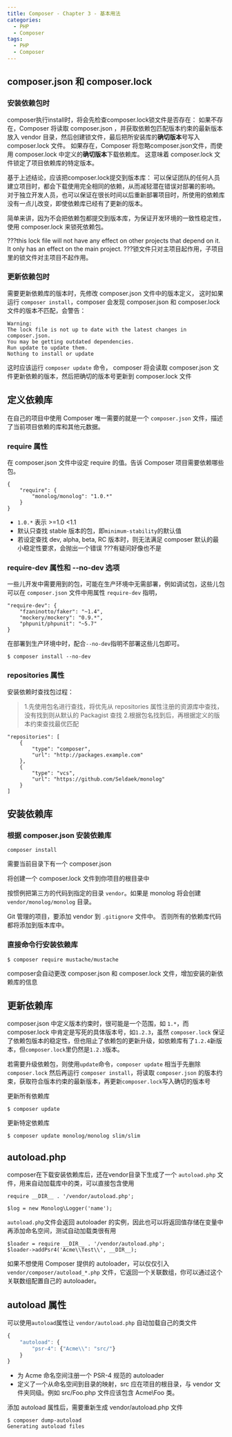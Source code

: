 ```yaml
---
title: Composer - Chapter 3 - 基本用法
categories:
  - PHP
  - Composer
tags:
  - PHP
  - Composer
---
```


## composer.json 和 composer.lock

### 安装依赖包时

composer执行install时，将会先检查composer.lock锁文件是否存在：
如果不存在，Composer 将读取 composer.json ，并获取依赖包匹配版本约束的最新版本放入 vendor 目录，然后创建锁文件，最后把所安装库的**确切版本**号写入 composer.lock 文件。
如果存在，Composer 将忽略composer.json文件，而使用 composer.lock 中定义的**确切版本**下载依赖库。
这意味着 composer.lock 文件锁定了项目依赖库的特定版本。

基于上述结论，应该把composer.lock提交到版本库：
可以保证团队的任何人员建立项目时，都会下载使用完全相同的依赖，从而减轻潜在错误对部署的影响。
对于独立开发人员，也可以保证在很长时间以后重新部署项目时，所使用的依赖库没有一点儿改变，即使依赖库已经有了更新的版本。

简单来讲，因为不会把依赖包都提交到版本库，为保证开发环境的一致性稳定性，使用 composer.lock 来锁死依赖包。 

 ???this lock file will not have any effect on other projects that depend on it. It only has an effect on the main project.
 ???锁文件只对主项目起作用，子项目里的锁文件对主项目不起作用。

### 更新依赖包时

需要更新依赖库的版本时，先修改 composer.json 文件中的版本定义，
这时如果运行 `composer install`，composer 会发现 composer.json 和 composer.lock 文件的版本不匹配，会警告：
```
Warning: 
The lock file is not up to date with the latest changes in composer.json.
You may be getting outdated dependencies.
Run update to update them.
Nothing to install or update
```
这时应该运行 `composer update` 命令，
composer 将会读取 composer.json 文件更新依赖的版本，然后把确切的版本号更新到 composer.lock 文件

## 定义依赖库

在自己的项目中使用 Composer 唯一需要的就是一个 `composer.json` 文件，描述了当前项目依赖的库和其他元数据。

### require 属性

在 composer.json 文件中设定 require 的值。告诉 Composer 项目需要依赖哪些包。

```
{
    "require": {
        "monolog/monolog": "1.0.*"
    }
}
```
* `1.0.*` 表示 >=1.0 <1.1
* 默认只查找 stable 版本的包，即`minimum-stability`的默认值
* 若设定查找 dev, alpha, beta, RC 版本时，则无法满足 composer 默认的最小稳定性要求，会抛出一个错误 ???有疑问好像也不是


### require-dev 属性和 --no-dev 选项

一些儿开发中需要用到的包，可能在生产环境中无需部署，例如调试包，这些儿包可以在 `composer.json` 文件中用属性 `require-dev` 指明，

```
"require-dev": {
    "fzaninotto/faker": "~1.4",
    "mockery/mockery": "0.9.*",
    "phpunit/phpunit": "~5.7"
}
```

在部署到生产环境中时，配合`--no-dev`指明不部署这些儿包即可。
```
$ composer install --no-dev
```

### repositories 属性

安装依赖时查找包过程：
> 1.先使用包名进行查找，将优先从 repositories 属性注册的资源库中查找，没有找到则从默认的 Packagist 查找
> 2.根据包名找到后，再根据定义的版本约束查找最优匹配

```
"repositories": [
    {
        "type": "composer",
        "url": "http://packages.example.com"
    },
    {
        "type": "vcs",
        "url": "https://github.com/Seldaek/monolog"
    }
]
```

## 安装依赖库

### 根据 composer.json 安装依赖库

```
composer install
```

需要当前目录下有一个 composer.json

将创建一个 composer.lock 文件到你项目的根目录中

按惯例把第三方的代码到指定的目录 `vendor`。如果是 monolog 将会创建 `vendor/monolog/monolog` 目录。

Git 管理的项目，要添加 vendor 到 `.gitignore` 文件中。 否则所有的依赖库代码都将添加到版本库中。

### 直接命令行安装依赖库

```
$ composer require mustache/mustache
```

composer会自动更改 composer.json 和 composer.lock 文件，增加安装的新依赖库的信息

## 更新依赖库

composer.json 中定义版本约束时，很可能是一个范围，如 `1.*`，而 composer.lock 中肯定是写死的具体版本号，如`1.2.3`，虽然 `composer.lock` 保证了依赖包版本的稳定性，但也阻止了依赖包的更新升级，如依赖库有了`1.2.4`新版本，但`composer.lock`里仍然是`1.2.3`版本。

若需要升级依赖包，则使用`update`命令，`composer update` 相当于先删除 `composer.lock` 然后再运行 `composer install`，将读取 `composer.json` 的版本约束，获取符合版本约束的最新版本，再更新`composer.lock`写入确切的版本号

更新所有依赖库
```
$ composer update
```

更新特定依赖库
```
$ composer update monolog/monolog slim/slim
```

## autoload.php

composer在下载安装依赖库后，还在vendor目录下生成了一个 `autoload.php` 文件，用来自动加载库中的类，可以直接包含使用
```
require __DIR__ . '/vendor/autoload.php';

$log = new Monolog\Logger('name');
```

`autoload.php`文件会返回 autoloader 的实例，因此也可以将返回值存储在变量中再添加命名空间，测试自动加载类很有用
```
$loader = require __DIR__ . '/vendor/autoload.php';
$loader->addPsr4('Acme\\Test\\', __DIR__);
```

如果不想使用 Composer 提供的 autoloader，可以仅仅引入 `vendor/composer/autoload_*.php` 文件，它返回一个关联数组，你可以通过这个关联数组配置自己的 autoloader。

## autoload 属性

可以使用`autoload`属性让 `vendor/autoload.php` 自动加载自己的类文件
```javascript
{
    "autoload": {
        "psr-4": {"Acme\\": "src/"}
    }
}
```
* 为 Acme 命名空间注册一个 PSR-4 规范的 autoloader
* 定义了一个从命名空间到目录的映射，src 应在项目的根目录，与 vendor 文件夹同级。例如 src/Foo.php 文件应该包含 Acme\Foo 类。

添加 autoload 属性后，需要重新生成 vendor/autoload.php 文件
```
$ composer dump-autoload
Generating autoload files
```
